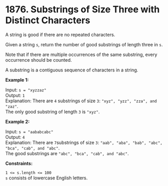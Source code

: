 # 1876. Substrings of Size Three with Distinct Characters  
  
A string is good if there are no repeated characters.  
  
Given a string ```s​​​​​```, return the number of good substrings of length three in ```s​​​​​​```.  
  
Note that if there are multiple occurrences of the same substring, every occurrence should be counted.  
  
A substring is a contiguous sequence of characters in a string.  
  
   
  
**Example 1:**  
   
Input: ```s = "xyzzaz"```  
Output: ```1```  
Explanation: There are ```4``` substrings of size ```3```: ```"xyz", "yzz", "zza", and "zaz"```.   
The only good substring of length ```3``` is ```"xyz"```.  
  
**Example 2:**  
   
Input: ```s = "aababcabc"```  
Output: ```4```  
Explanation: There are ```7```substrings of size ```3```: ```"aab", "aba", "bab", "abc", "bca", "cab", and "abc"```.  
The good substrings are ```"abc", "bca", "cab", and "abc"```.  
   
  
**Constraints:**  
   
```1 <= s.length <= 100```  
```s​​​​​​``` consists of lowercase English letters.  